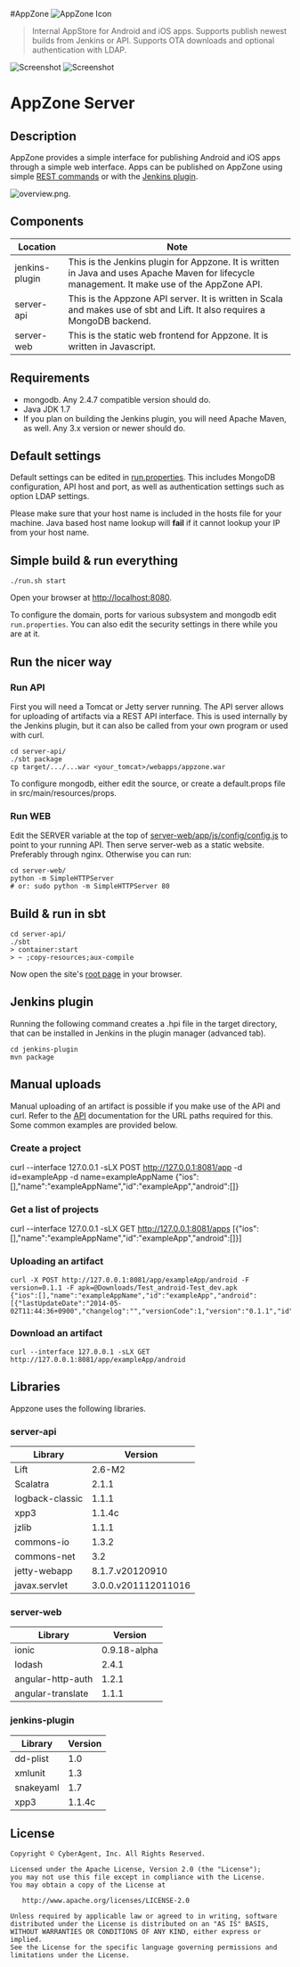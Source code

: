 #AppZone
![AppZone Icon](server-web/app/img/AppZone-Icon_200.png?raw=true)

> Internal AppStore for Android and iOS apps. 
> Supports publish newest builds from Jenkins or API. Supports OTA downloads and optional authentication with LDAP.

![Screenshot](http://i.imgur.com/KBRmuVCl.png)
![Screenshot](http://i.imgur.com/lRtTSGPl.png)


# AppZone Server

## Description
AppZone provides a simple interface for publishing Android and iOS apps through a simple web interface.
Apps can be published on AppZone using simple [REST commands](/server-api/doc/api.md) or with the [Jenkins plugin](/jenkins-plugin).

![overview.png](overview.png?raw=true).

## Components

Location       | Note
-------------- | ------------------------------
jenkins-plugin | This is the Jenkins plugin for Appzone. It is written in Java and uses Apache Maven for lifecycle management. It make use of the AppZone API.
server-api | This is the Appzone API server. It is written in Scala and makes use of sbt and Lift. It also requires a MongoDB backend.
server-web | This is the static web frontend for Appzone. It is written in Javascript.

## Requirements

* mongodb. Any 2.4.7 compatible version should do.
* Java JDK 1.7
* If you plan on building the Jenkins plugin, you will need Apache Maven, as well. Any 3.x version or newer should do.

## Default settings

Default settings can be edited in [run.properties](run.properties). This includes MongoDB configuration, API host and port, as well as authentication settings such as option LDAP settings.

Please make sure that your host name is included in the hosts file for your machine. Java based host name lookup will **fail** if it cannot lookup your IP from your host name. 

## Simple build & run everything
    ./run.sh start

Open your browser at [http://localhost:8080](http://localhost:8080).

To configure the domain, ports for various subsystem and mongodb edit `run.properties`. You can also edit the security settings in there while you are at it.

## Run the nicer way

### Run API
First you will need a Tomcat or Jetty server running. The API server allows for uploading of artifacts via a REST API interface. This is used internally by the Jenkins plugin, but it can also be called from your own program or used with curl.

    cd server-api/
    ./sbt package
    cp target/.../...war <your_tomcat>/webapps/appzone.war

To configure mongodb, either edit the source, or create a default.props file in src/main/resources/props.

### Run WEB
Edit the SERVER variable at the top of [server-web/app/js/config/config.js](server-web/app/js/config/config.js) to point to your running API. Then serve server-web as a static website. Preferably through nginx. Otherwise you can run:

	cd server-web/
	python -m SimpleHTTPServer
	# or: sudo python -m SimpleHTTPServer 80

## Build & run in sbt
    cd server-api/
    ./sbt
    > container:start
    > ~ ;copy-resources;aux-compile

Now open the site's [root page](http://localhost:8080/) in your browser.

## Jenkins plugin
Running the following command creates a .hpi file in the target directory, that can be installed in Jenkins in the plugin manager (advanced tab).

    cd jenkins-plugin
    mvn package

## Manual uploads
Manual uploading of an artifact is possible if you make use of the API and curl.  Refer to the [API](/server-api/doc/api.md) documentation for the URL paths required for this. Some common examples are provided below. 

### Create a project

   curl --interface 127.0.0.1 -sLX POST http://127.0.0.1:8081/app -d id=exampleApp -d name=exampleAppName
   {"ios":[],"name":"exampleAppName","id":"exampleApp","android":[]}    

### Get a list of projects

   curl --interface 127.0.0.1 -sLX GET http://127.0.0.1:8081/apps
   [{"ios":[],"name":"exampleAppName","id":"exampleApp","android":[]}]

### Uploading an artifact

    curl -X POST http://127.0.0.1:8081/app/exampleApp/android -F version=0.1.1 -F apk=@Downloads/Test_android-Test_dev.apk
    {"ios":[],"name":"exampleAppName","id":"exampleApp","android":[{"lastUpdateDate":"2014-05-02T11:44:36+0900","changelog":"","versionCode":1,"version":"0.1.1","id":"_default","hasIcon":true}]

### Download an artifact

    curl --interface 127.0.0.1 -sLX GET http://127.0.0.1:8081/app/exampleApp/android

## Libraries
Appzone uses the following libraries.

### server-api

Library | Version
------- | -------
Lift | 2.6-M2
Scalatra | 2.1.1
logback-classic | 1.1.1
xpp3 | 1.1.4c
jzlib | 1.1.1
commons-io | 1.3.2
commons-net | 3.2
jetty-webapp | 8.1.7.v20120910
javax.servlet | 3.0.0.v201112011016

### server-web

Library | Version
------- | -------
ionic | 0.9.18-alpha
lodash | 2.4.1
angular-http-auth | 1.2.1
angular-translate | 1.1.1

### jenkins-plugin

Library | Version
------- | -------
dd-plist | 1.0
xmlunit | 1.3
snakeyaml | 1.7
xpp3 | 1.1.4c

## License
    Copyright © CyberAgent, Inc. All Rights Reserved.

    Licensed under the Apache License, Version 2.0 (the "License");
    you may not use this file except in compliance with the License.
    You may obtain a copy of the License at

       http://www.apache.org/licenses/LICENSE-2.0

    Unless required by applicable law or agreed to in writing, software
    distributed under the License is distributed on an "AS IS" BASIS,
    WITHOUT WARRANTIES OR CONDITIONS OF ANY KIND, either express or implied.
    See the License for the specific language governing permissions and
    limitations under the License.
